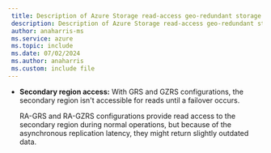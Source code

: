 ```yaml
---
 title: Description of Azure Storage read-access geo-redundant storage secondary region access
 description: Description of Azure Storage read-access geo-redundant storage secondary region access
 author: anaharris-ms
 ms.service: azure
 ms.topic: include
 ms.date: 07/02/2024
 ms.author: anaharris
 ms.custom: include file
---
```


- **Secondary region access:** With GRS and GZRS configurations, the secondary region isn't accessible for reads until a failover occurs.

    RA-GRS and RA-GZRS configurations provide read access to the secondary region during normal operations, but because of the asynchronous replication latency, they might return slightly outdated data.
